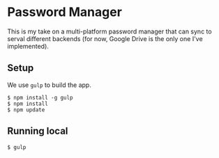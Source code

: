 # Password Manager

This is my take on a multi-platform password manager that can sync to serval different backends (for now, Google Drive is the only one I've implemented).

## Setup

We use `gulp` to build the app.
```
$ npm install -g gulp
$ npm install
$ npm update
```

## Running local

```
$ gulp
```
